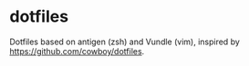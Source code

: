 # dotfiles
Dotfiles based on antigen (zsh) and Vundle (vim), inspired by https://github.com/cowboy/dotfiles. 
